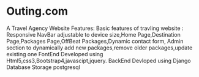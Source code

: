 # Outing.com
A Travel Agency Website
Features:
Basic features of travling website :
Responsive NavBar adjustable to device size,Home Page,Destination Page,Packages Page,OffBeat Packages,Dynamic contact form,
Admin section to dynamically add new packages,remove older packages,update existing one
FontEnd Developed using Html5,css3,Bootstrap4,javascipt,jquery.
BackEnd Devloped using Django
Database Storage postgresql
